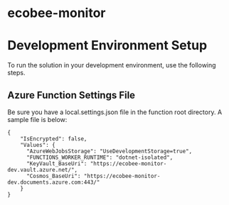 # ecobee-monitor

# Development Environment Setup
To run the solution in your development environment, use the following steps.

## Azure Function Settings File
Be sure you have a local.settings.json file in the function root directory.  A sample file is below:
```
{
    "IsEncrypted": false,
    "Values": {
      "AzureWebJobsStorage": "UseDevelopmentStorage=true",
      "FUNCTIONS_WORKER_RUNTIME": "dotnet-isolated",
      "KeyVault_BaseUri": "https://ecobee-monitor-dev.vault.azure.net/",
      "Cosmos_BaseUri": "https://ecobee-monitor-dev.documents.azure.com:443/"
    }
}
```
